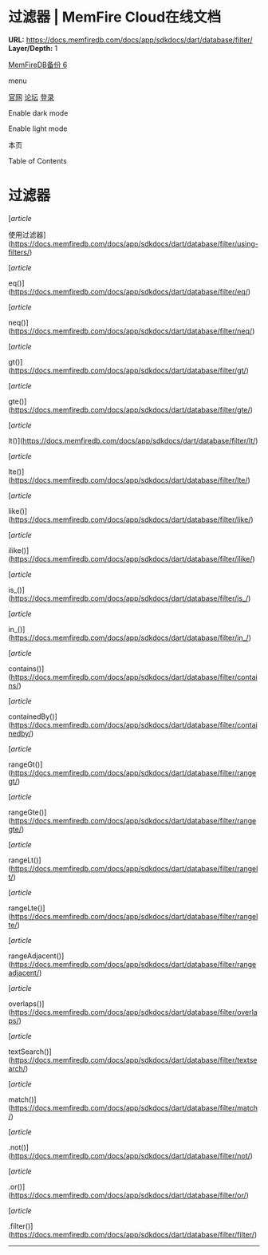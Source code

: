 # 过滤器 | MemFire Cloud在线文档

**URL:** https://docs.memfiredb.com/docs/app/sdkdocs/dart/database/filter/
**Layer/Depth:** 1

[MemFireDB备份 6](/)

menu

[官网](https://memfiredb.com/)
[论坛](https://community.memfiredb.com/)
[登录](https://cloud.memfiredb.com/auth/login)

Enable dark mode

Enable light mode

本页

Table of Contents

# 过滤器

[*article*

使用过滤器](https://docs.memfiredb.com/docs/app/sdkdocs/dart/database/filter/using-filters/)

[*article*

eq()](https://docs.memfiredb.com/docs/app/sdkdocs/dart/database/filter/eq/)

[*article*

neq()](https://docs.memfiredb.com/docs/app/sdkdocs/dart/database/filter/neq/)

[*article*

gt()](https://docs.memfiredb.com/docs/app/sdkdocs/dart/database/filter/gt/)

[*article*

gte()](https://docs.memfiredb.com/docs/app/sdkdocs/dart/database/filter/gte/)

[*article*

lt()](https://docs.memfiredb.com/docs/app/sdkdocs/dart/database/filter/lt/)

[*article*

lte()](https://docs.memfiredb.com/docs/app/sdkdocs/dart/database/filter/lte/)

[*article*

like()](https://docs.memfiredb.com/docs/app/sdkdocs/dart/database/filter/like/)

[*article*

ilike()](https://docs.memfiredb.com/docs/app/sdkdocs/dart/database/filter/ilike/)

[*article*

is\_()](https://docs.memfiredb.com/docs/app/sdkdocs/dart/database/filter/is_/)

[*article*

in\_()](https://docs.memfiredb.com/docs/app/sdkdocs/dart/database/filter/in_/)

[*article*

contains()](https://docs.memfiredb.com/docs/app/sdkdocs/dart/database/filter/contains/)

[*article*

containedBy()](https://docs.memfiredb.com/docs/app/sdkdocs/dart/database/filter/containedby/)

[*article*

rangeGt()](https://docs.memfiredb.com/docs/app/sdkdocs/dart/database/filter/rangegt/)

[*article*

rangeGte()](https://docs.memfiredb.com/docs/app/sdkdocs/dart/database/filter/rangegte/)

[*article*

rangeLt()](https://docs.memfiredb.com/docs/app/sdkdocs/dart/database/filter/rangelt/)

[*article*

rangeLte()](https://docs.memfiredb.com/docs/app/sdkdocs/dart/database/filter/rangelte/)

[*article*

rangeAdjacent()](https://docs.memfiredb.com/docs/app/sdkdocs/dart/database/filter/rangeadjacent/)

[*article*

overlaps()](https://docs.memfiredb.com/docs/app/sdkdocs/dart/database/filter/overlaps/)

[*article*

textSearch()](https://docs.memfiredb.com/docs/app/sdkdocs/dart/database/filter/textsearch/)

[*article*

match()](https://docs.memfiredb.com/docs/app/sdkdocs/dart/database/filter/match/)

[*article*

.not()](https://docs.memfiredb.com/docs/app/sdkdocs/dart/database/filter/not/)

[*article*

.or()](https://docs.memfiredb.com/docs/app/sdkdocs/dart/database/filter/or/)

[*article*

.filter()](https://docs.memfiredb.com/docs/app/sdkdocs/dart/database/filter/filter/)

---
